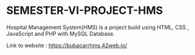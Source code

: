 # SEMESTER-VI-PROJECT-HMS
Hospital Management System(HMS) is a project build using HTML, CSS , JavaScript and PHP with MySQL Database.

Link to website :  https://bubacarrhms.42web.io/
